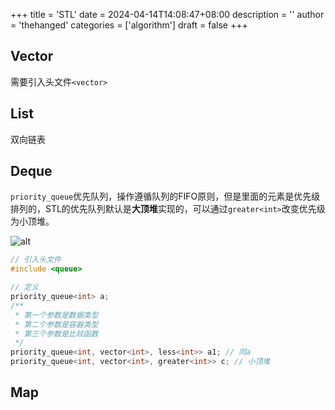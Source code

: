 +++
title = 'STL'
date = 2024-04-14T14:08:47+08:00
description = ''
author = 'thehanged'
categories = ['algorithm']
draft = false
+++

## Vector
需要引入头文件`<vector>`


## List
双向链表

## Deque
`priority_queue`优先队列，操作遵循队列的FIFO原则，但是里面的元素是优先级排列的，STL的优先队列默认是**大顶堆**实现的，可以通过`greater<int>`改变优先级为小顶堆。

![alt](/img/stl-01.png)

```cpp
// 引入头文件
#include <queue>

// 定义
priority_queue<int> a;
/**
 * 第一个参数是数据类型
 * 第二个参数是容器类型
 * 第三个参数是比较函数
 */
priority_queue<int, vector<int>, less<int>> a1; // 同a
priority_queue<int, vector<int>, greater<int>> c; // 小顶堆
```

## Map
